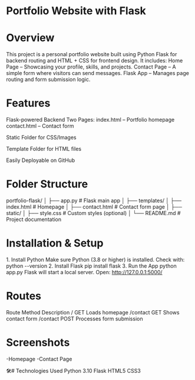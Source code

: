 # Portfolio Website with Flask
# Overview
This project is a personal portfolio website built using Python Flask for backend routing and HTML + CSS for frontend design.
It includes:
Home Page – Showcasing your profile, skills, and projects.
Contact Page – A simple form where visitors can send messages.
Flask App – Manages page routing and form submission logic.

# Features
Flask-powered Backend
Two Pages:
index.html – Portfolio homepage
contact.html – Contact form


Static Folder for CSS/Images

Template Folder for HTML files

Easily Deployable on GitHub 

# Folder Structure
portfolio-flask/
│
├── app.py                # Flask main app
│
├── templates/
│   ├── index.html         # Homepage
│   ├── contact.html       # Contact form page
│
├── static/
│   ├── style.css          # Custom styles (optional)
│
└── README.md              # Project documentation


# Installation & Setup
1️. Install Python
Make sure Python (3.8 or higher) is installed. Check with:
python --version
2️. Install Flask
pip install flask
3️. Run the App
python app.py
Flask will start a local server. Open:
http://127.0.0.1:5000/

 
 # Routes
Route	Method	Description
/	GET	Loads homepage
/contact	GET	Shows contact form
/contact	POST	Processes form submission

# Screenshots
-Homepage
-Contact Page

🛠# Technologies Used
Python 3.10
Flask
HTML5
CSS3

